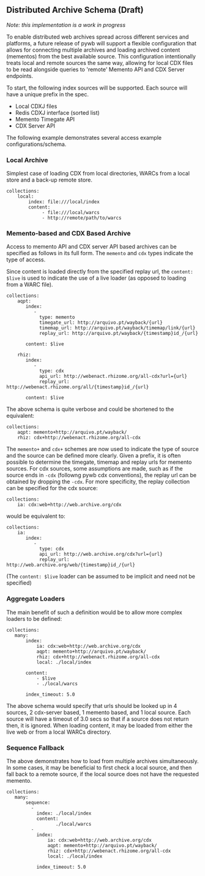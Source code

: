 ## Distributed Archive Schema (Draft)

*Note: this implementation is a work in progress*

To enable distributed web archives spread across different services and platforms, a future release of pywb will support a flexible configuration that allows for connecting multiple archives and loading archived content (mementos) from the best available source. This configuration intentionally treats local and remote sources the same way, allowing for local CDX files to be read alongside queries to 'remote' Memento API and CDX Server endpoints.

To start, the following index sources will be supported.
Each source will have a unique prefix in the spec.

* Local CDXJ files
* Redis CDXJ interface (sorted list)
* Memento Timegate API
* CDX Server API


The following example demonstrates several access example configurations/schema.

### Local Archive

Simplest case of loading CDX from local directories,
WARCs from a local store and a back-up remote store.

```
collections:
    local:
        index: file:///local/index
        content:
             - file:///local/warcs
             - http://remote/path/to/warcs
```

### Memento-based and CDX Based Archive

Access to memento API and CDX server API based archives can be specified as follows
in its full form. The `memento` and `cdx` types indicate the type of access.

Since content is loaded directly from the specified replay url, the `content: $live` is used to indicate
the use of a live loader (as opposed to loading from a WARC file).

```
collections:
    aqpt:
       index:
          -
            type: memento
            timegate_url: http://arquivo.pt/wayback/{url}
            timemap_url: http://arquivo.pt/wayback/timemap/link/{url}
            replay_url: http://arquivo.pt/wayback/{timestamp}id_/{url}

       content: $live

    rhiz:
       index:
          -
            type: cdx
            api_url: http://webenact.rhizome.org/all-cdx?url={url}
            replay_url: http://webenact.rhizome.org/all/{timestamp}id_/{url}

       content: $live

```

The above schema is quite verbose and could be shortened to the equivalent:

```
collections:
    aqpt: memento+http://arquivo.pt/wayback/
    rhiz: cdx+http://webenact.rhizome.org/all-cdx
```

The `memento+` and `cdx+` schemes are now used to indicate the type of source and the source can be defined more clearly.
Given a prefix, it is often possible to determine the timegate, timemap and replay urls for memento sources.
For cdx sources, some assumptions are made, such as if the source ends in `-cdx` (followng pywb cdx conventions), the replay url can be obtained by dropping the `-cdx`. For more specificity, the replay collection can be specified for the cdx source:

```
collections:
    ia: cdx:web+http://web.archive.org/cdx
```

would be equivalent to:

```
collections:
    ia:
       index:
          - 
            type: cdx
            api_url: http://web.archive.org/cdx?url={url}
            replay_url: http://web.archive.org/web/{timestamp}id_/{url}
```

(The `content: $live` loader can be assumed to be implicit and need not be specified)

### Aggregate Loaders

The main benefit of such a definition would be to allow more complex loaders to be defined:

```
collections:
   many:
       index:
           ia: cdx:web+http://web.archive.org/cdx
           aqpt: memento+http://arquivo.pt/wayback/
           rhiz: cdx+http://webenact.rhizome.org/all-cdx
           local: ./local/index
       
       content:
           - $live
           - ./local/warcs

       index_timeout: 5.0

```

The above schema would specify that urls should be looked up in 4 sources, 2 cdx-server based, 1 memento based,
and 1 local source. Each source will have a timeout of 3.0 secs so that if a source does not return then, it is ignored.
When loading content, it may be loaded from either the live web or from a local WARCs directory.

### Sequence Fallback

The above demonstrates how to load from multiple archives simultaneously. In some cases, it may be beneficial to first check a local source, and then fall back to a remote source, if the local source does not have the requested memento.


```
collections:
   many:
       sequence:
         - 
           index: ./local/index
           content:
                  ./local/warcs
         -
           index:
               ia: cdx:web+http://web.archive.org/cdx
               aqpt: memento+http://arquivo.pt/wayback/
               rhiz: cdx+http://webenact.rhizome.org/all-cdx
               local: ./local/index
       
           index_timeout: 5.0

```
